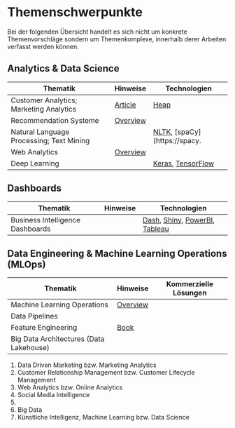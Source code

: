 # Themenschwerpunkte

Bei der folgenden Übersicht handelt es sich nicht um konkrete Themenvorschläge sondern um Themenkomplexe, innerhalb derer Arbeiten verfasst werden können. 


## Analytics & Data Science

Thematik | Hinweise | Technologien
-- | -- | ---
Customer Analytics; Marketing Analytics | [Article](https://drive.google.com/file/d/1TnFnnbwrxJU4PBBVeR5_aA-NM80s2_Hk/view?usp=drivesdk) | [Heap](https://heap.io)
Recommendation Systeme |[Overview](https://kirenz.github.io/recommender/docs/intro.html) |
Natural Language Processing; Text Mining | | [NLTK](https://www.nltk.org), [spaCy](https://spacy.
Web Analytics | [Overview](https://kirenz.github.io/bigdata/) | 
Deep Learning | | [Keras](), [TensorFlow]()

## Dashboards

Thematik | Hinweise | Technologien
-- | -- | ---
Business Intelligence Dashboards | | [Dash](), [Shiny](), [PowerBI](), [Tableau]()



## Data Engineering & Machine Learning Operations (MLOps)


Thematik | Hinweise | Kommerzielle Lösungen
-- | -- | ---
Machine Learning Operations | [Overview](https://kirenz.github.io/mlops/intro.html) |
Data Pipelines | |
Feature Engineering | [Book](http://www.feat.engineering) |
Big Data Architectures (Data Lakehouse) | |





1) Data Driven Marketing bzw. Marketing Analytics
2) Customer Relationship Management bzw. Customer Lifecycle Management
3) Web Analytics bzw. Online Analytics
4) Social Media Intelligence
5) 
6) Big Data
8) Künstliche Intelligenz, Machine Learning bzw. Data Science
